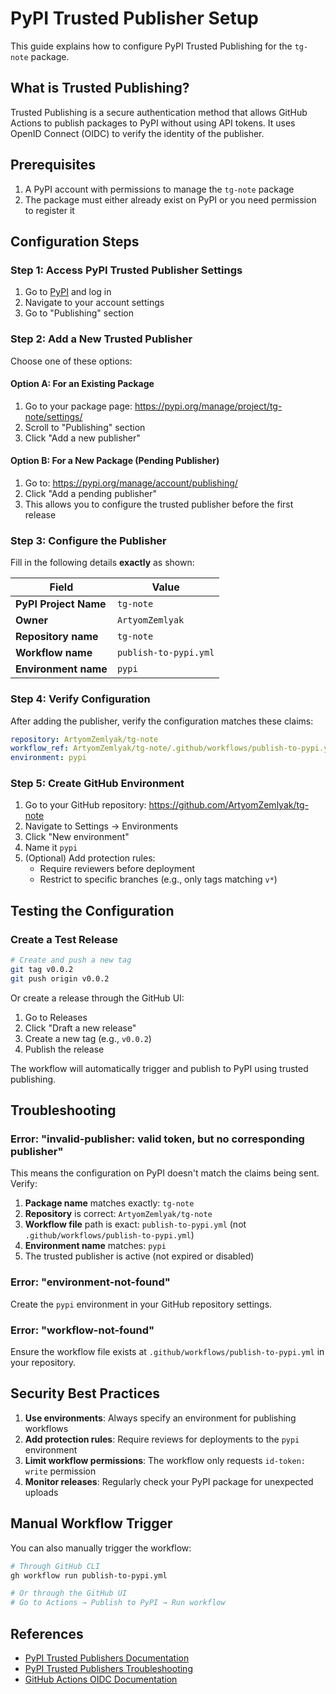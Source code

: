# PyPI Trusted Publisher Setup

This guide explains how to configure PyPI Trusted Publishing for the `tg-note` package.

## What is Trusted Publishing?

Trusted Publishing is a secure authentication method that allows GitHub Actions to publish packages to PyPI without using API tokens. It uses OpenID Connect (OIDC) to verify the identity of the publisher.

## Prerequisites

1. A PyPI account with permissions to manage the `tg-note` package
2. The package must either already exist on PyPI or you need permission to register it

## Configuration Steps

### Step 1: Access PyPI Trusted Publisher Settings

1. Go to [PyPI](https://pypi.org/) and log in
2. Navigate to your account settings
3. Go to "Publishing" section

### Step 2: Add a New Trusted Publisher

Choose one of these options:

#### Option A: For an Existing Package

1. Go to your package page: https://pypi.org/manage/project/tg-note/settings/
2. Scroll to "Publishing" section
3. Click "Add a new publisher"

#### Option B: For a New Package (Pending Publisher)

1. Go to: https://pypi.org/manage/account/publishing/
2. Click "Add a pending publisher"
3. This allows you to configure the trusted publisher before the first release

### Step 3: Configure the Publisher

Fill in the following details **exactly** as shown:

| Field | Value |
|-------|-------|
| **PyPI Project Name** | `tg-note` |
| **Owner** | `ArtyomZemlyak` |
| **Repository name** | `tg-note` |
| **Workflow name** | `publish-to-pypi.yml` |
| **Environment name** | `pypi` |

### Step 4: Verify Configuration

After adding the publisher, verify the configuration matches these claims:

```yaml
repository: ArtyomZemlyak/tg-note
workflow_ref: ArtyomZemlyak/tg-note/.github/workflows/publish-to-pypi.yml@refs/tags/v*
environment: pypi
```

### Step 5: Create GitHub Environment

1. Go to your GitHub repository: https://github.com/ArtyomZemlyak/tg-note
2. Navigate to Settings → Environments
3. Click "New environment"
4. Name it `pypi`
5. (Optional) Add protection rules:
   - Require reviewers before deployment
   - Restrict to specific branches (e.g., only tags matching `v*`)

## Testing the Configuration

### Create a Test Release

```bash
# Create and push a new tag
git tag v0.0.2
git push origin v0.0.2
```

Or create a release through the GitHub UI:
1. Go to Releases
2. Click "Draft a new release"
3. Create a new tag (e.g., `v0.0.2`)
4. Publish the release

The workflow will automatically trigger and publish to PyPI using trusted publishing.

## Troubleshooting

### Error: "invalid-publisher: valid token, but no corresponding publisher"

This means the configuration on PyPI doesn't match the claims being sent. Verify:

1. **Package name** matches exactly: `tg-note`
2. **Repository** is correct: `ArtyomZemlyak/tg-note`
3. **Workflow file** path is exact: `publish-to-pypi.yml` (not `.github/workflows/publish-to-pypi.yml`)
4. **Environment name** matches: `pypi`
5. The trusted publisher is active (not expired or disabled)

### Error: "environment-not-found"

Create the `pypi` environment in your GitHub repository settings.

### Error: "workflow-not-found"

Ensure the workflow file exists at `.github/workflows/publish-to-pypi.yml` in your repository.

## Security Best Practices

1. **Use environments**: Always specify an environment for publishing workflows
2. **Add protection rules**: Require reviews for deployments to the `pypi` environment
3. **Limit workflow permissions**: The workflow only requests `id-token: write` permission
4. **Monitor releases**: Regularly check your PyPI package for unexpected uploads

## Manual Workflow Trigger

You can also manually trigger the workflow:

```bash
# Through GitHub CLI
gh workflow run publish-to-pypi.yml

# Or through the GitHub UI
# Go to Actions → Publish to PyPI → Run workflow
```

## References

- [PyPI Trusted Publishers Documentation](https://docs.pypi.org/trusted-publishers/)
- [PyPI Trusted Publishers Troubleshooting](https://docs.pypi.org/trusted-publishers/troubleshooting/)
- [GitHub Actions OIDC Documentation](https://docs.github.com/en/actions/deployment/security-hardening-your-deployments/about-security-hardening-with-openid-connect)
